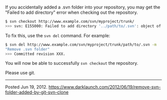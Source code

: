 If you accidentally added a .svn folder into your repository, you may get the "Failed to add directory" error when checking out the repository.

```bash
$ svn checkout http://www.example.com/svn/myproject/trunk/
>>> svn: E155000: Failed to add directory '../path/to/.svn': object of the same name as the administrative directory
```

To fix this, use the `svn del` command. For example:

```bash
$ svn del http://www.example.com/svn/myproject/trunk/path/to/.svn -m
"Remove .svn folder"
>>> Committed revision XXX.
```

You will now be able to successfully `svn checkout` the repository.

Please use git.

---

Posted Jun 19, 2012.
https://www.darklaunch.com/2012/06/19/remove-svn-folder-added-by-git-svn-clone